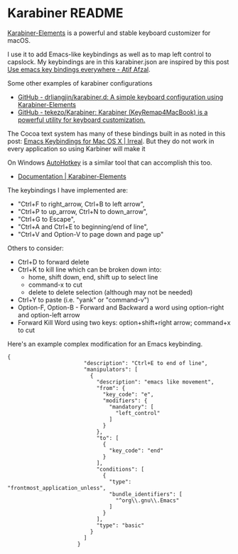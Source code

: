 # Karabiner README

[Karabiner-Elements](https://karabiner-elements.pqrs.org/) is a powerful and stable keyboard customizer for macOS.

I use it to add Emacs-like keybindings as well as to map left control to capslock. My keybindings are in this karabiner.json are inspired by this post [Use emacs key bindings everywhere - Atif Afzal](https://atfzl.com/use-emacs-key-bindings-everywhere).

Some other examples of karabiner configurations
* [GitHub - drliangjin/karabiner.d: A simple keyboard configuration using Karabiner-Elements](https://github.com/drliangjin/karabiner.d)
* [GitHub - tekezo/Karabiner: Karabiner (KeyRemap4MacBook) is a powerful utility for keyboard customization.](https://github.com/tekezo/Karabiner)

The Cocoa text system has many of these bindings built in as noted in this post: [Emacs Keybindings for Mac OS X | Irreal](https://irreal.org/blog/?p=259).  But they do not work in every application so using Karbiner will make it

On Windows [AutoHotkey](https://www.autohotkey.com/) is a similar tool that can accomplish this too.

* [Documentation | Karabiner-Elements](https://karabiner-elements.pqrs.org/docs/)

The keybindings I have implemented are:

* "Ctrl+F to right_arrow, Ctrl+B to left arrow",
* "Ctrl+P to up_arrow, Ctrl+N to down_arrow",
* "Ctrl+G to Escape",
* "Ctrl+A and Ctrl+E to beginning/end of line",
* "Ctrl+V and Option-V to page down and page up"

Others to consider:

* Ctrl+D to forward delete
* Ctrl+K to kill line which can be broken down into:
    * home, shift down, end, shift up to select line
    * command-x to cut
    * delete to delete selection (although may not be needed)
* Ctrl+Y to paste (i.e. "yank" or "command-v")
* Option-F, Option-B - Forward and Backward a word using option-right and option-left arrow
* Forward Kill Word using two keys: option+shift+right arrow; command+x to cut

Here's an example complex modification for an Emacs keybinding.

```
{
                        "description": "Ctrl+E to end of line",
                        "manipulators": [
                          {
                            "description": "emacs like movement",
                            "from": {
                              "key_code": "e",
                              "modifiers": {
                                "mandatory": [
                                  "left_control"
                                ]
                              }
                            },
                            "to": [
                              {
                                "key_code": "end"
                              }
                            ],
                            "conditions": [
                              {
                                "type": "frontmost_application_unless",
                                "bundle_identifiers": [
                                  "^org\\.gnu\\.Emacs"
                                ]
                              }
                            ],
                            "type": "basic"
                          }
                        ]
                      }
```

